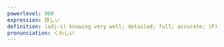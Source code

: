 ```yaml
---
powerlevel: 960
expression: 詳しい
definition: (adj-i) knowing very well; detailed; full; accurate; (P)
pronunciation: くわしい
---
```

